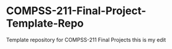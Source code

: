# COMPSS-211-Final-Project-Template-Repo
Template repository for COMPSS-211 Final Projects
this is my edit